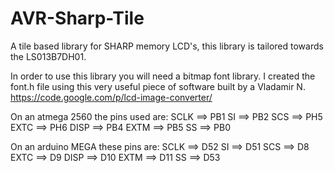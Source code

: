 AVR-Sharp-Tile
==============

A tile based library for SHARP memory LCD's, this library is tailored towards the LS013B7DH01.

In order to use this library you will need a bitmap font library.
I created the font.h file using this very useful piece of software built by a Vladamir N.
https://code.google.com/p/lcd-image-converter/

On an atmega 2560 the pins used are:
SCLK 	==> 	PB1
SI 		==> 	PB2
SCS	 	==> 	PH5
EXTC 	==> 	PH6
DISP 	==> 	PB4
EXTM 	==> 	PB5
SS 		==> 	PB0

On an arduino MEGA these pins are:
SCLK 	==> 	D52
SI 		==> 	D51
SCS	 	==> 	D8
EXTC 	==> 	D9
DISP 	==> 	D10
EXTM 	==> 	D11
SS 		==> 	D53